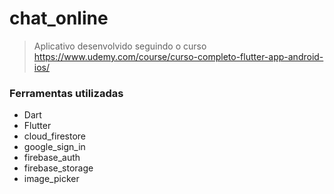 # chat_online
> Aplicativo desenvolvido seguindo o curso
> https://www.udemy.com/course/curso-completo-flutter-app-android-ios/
### Ferramentas utilizadas
* Dart
* Flutter
* cloud_firestore
* google_sign_in
* firebase_auth
* firebase_storage
* image_picker